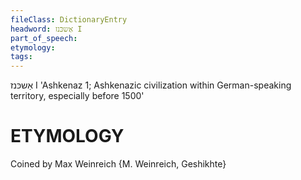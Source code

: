 ```yaml
---
fileClass: DictionaryEntry
headword: אַשכּנז I
part_of_speech: 
etymology: 
tags: 
---
```

אַשכּנז I
'Ashkenaz 1; Ashkenazic civilization within German-speaking territory, especially before 1500'

ETYMOLOGY
===========
Coined by Max Weinreich {M. Weinreich, Geshikhte}